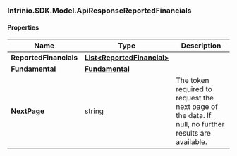 [//]: # (CLASS:Intrinio.SDK.Model.ApiResponseReportedFinancials)

[//]: # (KIND:object)

### Intrinio.SDK.Model.ApiResponseReportedFinancials
#### Properties

[//]: # (START_DEFINITION)

Name | Type | Description
------------ | ------------- | -------------
**ReportedFinancials** | [**List&lt;ReportedFinancial&gt;**](ReportedFinancial.md) |  &nbsp;
**Fundamental** | [**Fundamental**](Fundamental.md) |  &nbsp;
**NextPage** | string | The token required to request the next page of the data. If null, no further results are available. &nbsp;

[//]: # (END_DEFINITION)


[//]: # (CONTAINED_CLASS:Intrinio.SDK.Model.ReportedFinancial)


[//]: # (CONTAINED_CLASS:Intrinio.SDK.Model.Fundamental)


